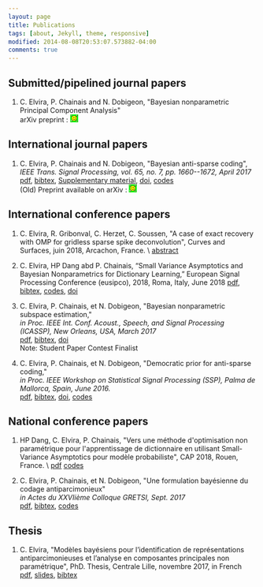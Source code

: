 ```yaml
---
layout: page
title: Publications
tags: [about, Jekyll, theme, responsive]
modified: 2014-08-08T20:53:07.573882-04:00
comments: true
---
```


## Submitted/pipelined journal papers

1. C. Elvira, P. Chainais and N. Dobigeon, "Bayesian nonparametric Principal Component Analysis" <br/>
arXiv preprint : [![arXiv](../images/logo/arxiv_icon.png)](https://arxiv.org/abs/1709.05667) <br/>

## International journal papers

1. C. Elvira, P. Chainais and N. Dobigeon, "Bayesian anti-sparse coding", <br/>
*IEEE Trans. Signal Processing, vol. 65, no. 7, pp. 1660--1672, April 2017* <br/>
[pdf](../pdf/elvira2017_TSP.pdf),    [bibtex](../bibtex/elvira2017_TSP.md),    [Supplementary material](../pdf/elvira2017_TSP_supp_mat.pdf),     [doi](https://doi.org/10.1109/TSP.2016.2645543), [codes](https://github.com/c-elvira/bayesian_antisparse_algorithm)<br/>
(Old) Preprint available on arXiv : [![arXiv](../images/logo/arxiv_icon.png)](http://arxiv.org/abs/1512.06086)<br/>

## International conference papers

1. C. Elvira, R. Gribonval, C. Herzet, C. Soussen, "A case of exact recovery with OMP for gridless sparse spike deconvolution", Curves and Surfaces, juin 2018, Arcachon, France. \\
[abstract](https://hal.inria.fr/view/index/?identifiant=hal-01937532&lang=fr)

2. C. Elvira, HP Dang abd P. Chainais, “Small Variance Asymptotics and Bayesian Nonparametrics for Dictionary Learning,”
European Signal Processing Conference (eusipco), 2018, Roma, Italy, June 2018
[pdf](http://www.hongphuong-dang.com/DATA/2018_EUSIPCO.pdf), [bibtex](../bibtex/elvira2018eusipco.md), [codes](https://github.com/c-elvira/IBPDL-SVA), [doi](https://doi.org/10.23919/EUSIPCO.2018.8553142)

3. C. Elvira, P. Chainais, et N. Dobigeon, "Bayesian nonparametric subspace estimation," <br/>
*in Proc. IEEE Int. Conf. Acoust., Speech, and Signal Processing (ICASSP), New Orleans, USA, March 2017* <br/>
[pdf](../pdf/elvira2017iccasp.pdf), [bibtex](../bibtex/elvira2017_iccasp.md), [doi](https://doi.org/10.1109/ICASSP.2017.7952556) <br/>
Note: Student Paper Contest Finalist

4. C. Elvira, P. Chainais, et N. Dobigeon, "Democratic prior for anti-sparse coding,"<br/>
*in Proc. IEEE Workshop on Statistical Signal Processing (SSP), Palma de Mallorca, Spain, June 2016.*<br/>
[pdf](../pdf/elvira2016ssp.pdf), [bibtex](../bibtex/elvira2016ssp.md),  [doi](https://doi.org/10.1109/SSP.2016.7551813), [codes](https://github.com/c-elvira/bayesian_antisparse_algorithm)

## National conference papers

1. HP Dang, C. Elvira, P. Chainais, "Vers une méthode d'optimisation non paramétrique pour l'apprentissage de dictionnaire en utilisant Small-Variance Asymptotics pour modèle probabiliste", CAP 2018, Rouen, France. \\
[pdf](http://www.hongphuong-dang.com/DATA/2018_2CAP.pdf) [codes](https://github.com/c-elvira/bayesian_antisparse_algorithm)

2. C. Elvira, P. Chainais, et N. Dobigeon, "Une formulation bayésienne du codage antiparcimonieux" <br/>
*in Actes du XXVIième Colloque GRETSI, Sept. 2017* <br/>
[pdf](../pdf/elvira2017gretsi.pdf), [bibtex](../bibtex/elvira2017gretsi.md), [codes](https://github.com/c-elvira/bayesian_antisparse_algorithm) <br/>

## Thesis

1. C. Elvira, "Modèles bayésiens pour l’identification de représentations antiparcimonieuses et l’analyse en composantes principales non paramétrique", PhD. Thesis, Centrale Lille, novembre 2017, in French <br>
[pdf](../pdf/elvira2017manuscritthese.pdf), [slides](../pdf/elvira2017slidesthese.pdf), [bibtex](../bibtex/elvira2017phdthesis.md) <br>
